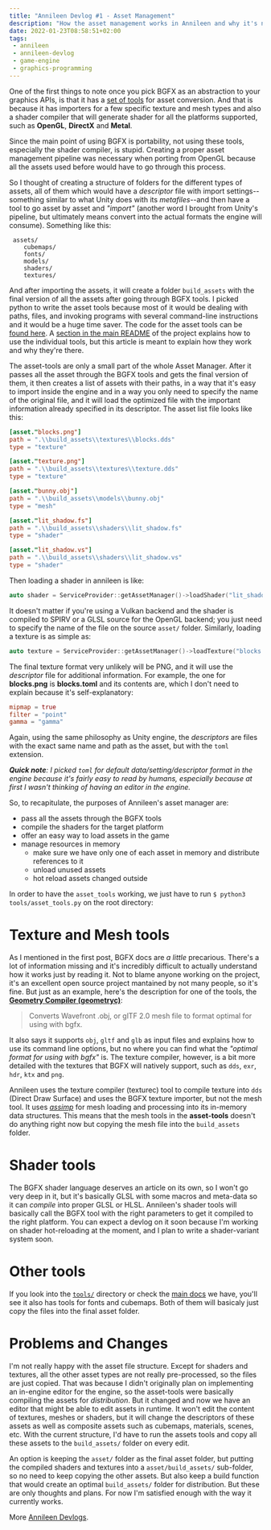 ```yaml
---
title: "Annileen Devlog #1 - Asset Management"
description: "How the asset management works in Annileen and why it's needed."
date: 2022-01-23T08:58:51+02:00
tags:
 - annileen
 - annileen-devlog
 - game-engine
 - graphics-programming
---
```


One of the first things to note once you pick BGFX as an abstraction to your graphics APIs, is that it has a [set of tools](https://bkaradzic.github.io/bgfx/tools.html) for asset conversion. And that is because it has importers for a few specific texture and mesh types and also a shader compiler that will generate shader for all the platforms supported, such as **OpenGL**, **DirectX** and **Metal**.

Since the main point of using BGFX is portability, not using these tools, especially the shader compiler, is stupid. Creating a proper asset management pipeline was necessary when porting from OpenGL because all the assets used before would have to go through this process.

So I thought of creating a structure of folders for the different types of assets, all of them which would have a *descriptor* file with import settings--something similar to what Unity does with its *metafiles*--and then have a tool to go asset by asset and *"import"* (another word I brought from Unity's pipeline, but ultimately means convert into the actual formats the engine will consume). Something like this:

```
 assets/
    cubemaps/
    fonts/
    models/
    shaders/
    textures/
```

And after importing the assets, it will create a folder `build_assets` with the final version of all the assets after going through BGFX tools. I picked python to write the asset tools because most of it would be dealing with paths, files, and invoking programs with several command-line instructions and it would be a huge time saver. The code for the asset tools can be [found here](https://github.com/CrociDB/annileen/tree/master/tools). A [section in the main README](https://github.com/CrociDB/annileen#asset-tools) of the project explains how to use the individual tools, but this article is meant to explain how they work and why they're there.

The asset-tools are only a small part of the whole Asset Manager. After it passes all the asset through the BGFX tools and gets the final version of them, it then creates a list of assets with their paths, in a way that it's easy to import inside the engine and in a way you only need to specify the name of the original file, and it will load the optimized file with the important information already specified in its descriptor. The asset list file looks like this:

```toml
[asset."blocks.png"]
path = ".\\build_assets\\textures\\blocks.dds"
type = "texture"

[asset."texture.png"]
path = ".\\build_assets\\textures\\texture.dds"
type = "texture"

[asset."bunny.obj"]
path = ".\\build_assets\\models\\bunny.obj"
type = "mesh"

[asset."lit_shadow.fs"]
path = ".\\build_assets\\shaders\\lit_shadow.fs"
type = "shader"

[asset."lit_shadow.vs"]
path = ".\\build_assets\\shaders\\lit_shadow.vs"
type = "shader"
``` 

Then loading a shader in annileen is like:

```cpp
auto shader = ServiceProvider::getAssetManager()->loadShader("lit_shadow"); // will load both fragment and vertex
```

It doesn't matter if you're using a Vulkan backend and the shader is compiled to SPIRV or a GLSL source for the OpenGL backend; you just need to specify the name of the file on the source `asset/` folder. Similarly, loading a texture is as simple as:

```cpp
auto texture = ServiceProvider::getAssetManager()->loadTexture("blocks.png");
```

The final texture format very unlikely will be PNG, and it will use the *descriptor* file for additional information. For example, the one for **blocks.png** is **blocks.toml** and its contents are, which I don't need to explain because it's self-explanatory:

```toml
mipmap = true
filter = "point"
gamma = "gamma"
```

Again, using the same philosophy as Unity engine, the *descriptors* are files with the exact same name and path as the asset, but with the `toml` extension.

***Quick note**: I picked `toml` for default data/setting/descriptor format in the engine because it's fairly easy to read by humans, especially because at first I wasn't thinking of having an editor in the engine.*

So, to recapitulate, the purposes of Annileen's asset manager are:

 - pass all the assets through the BGFX tools
 - compile the shaders for the target platform
 - offer an easy way to load assets in the game
 - manage resources in memory
   - make sure we have only one of each asset in memory and distribute references to it
   - unload unused assets
   - hot reload assets changed outside

In order to have the `asset_tools` working, we just have to run `$ python3 tools/asset_tools.py` on the root directory:

<script id="asciicast-oqYugvn3ckb6rs9RDg2ieQ1Zp" src="https://asciinema.org/a/oqYugvn3ckb6rs9RDg2ieQ1Zp.js" async></script>

# Texture and Mesh tools

As I mentioned in the first post, BGFX docs are *a little* precarious. There's a lot of information missing and it's incredibly difficult to actually understand how it works just by reading it. Not to blame anyone working on the project, it's an excellent open source project mantained by not many people, so it's fine. But just as an example, here's the description for one of the tools, the [**Geometry Compiler (geometryc)**](https://bkaradzic.github.io/bgfx/tools.html#geometry-compiler-geometryc):

> Converts Wavefront .obj, or glTF 2.0 mesh file to format optimal for using with bgfx.


It also says it supports `obj`, `gltf` and `glb` as input files and explains how to use its command line options, but no where you can find what the *"optimal format for using with bgfx"* is. The texture compiler, however, is a bit more detailed with the textures that BGFX will natively support, such as `dds`, `exr`, `hdr`, `ktx` and `png`.

Annileen uses the texture compiler (texturec) tool to compile texture into `dds` (Direct Draw Surface) and uses the BGFX texture importer, but not the mesh tool. It uses [*assimp*](https://github.com/assimp/assimp) for mesh loading and processing into its in-memory data structures. This means that the mesh tools in the **asset-tools** doesn't do anything right now but copying the mesh file into the `build_assets` folder.

# Shader tools

The BGFX shader language deserves an article on its own, so I won't go very deep in it, but it's basically GLSL with some macros and meta-data so it can *compile* into proper GLSL or HLSL. Annileen's shader tools will basically call the BGFX tool with the right parameters to get it compiled to the right platform. You can expect a devlog on it soon because I'm working on shader hot-reloading at the moment, and I plan to write a shader-variant system soon.

# Other tools

If you look into the [`tools/`](https://github.com/CrociDB/annileen/tree/master/tools) directory or check the [main docs](https://github.com/CrociDB/annileen#asset-tools) we have, you'll see it also has tools for fonts and cubemaps. Both of them will basicaly just copy the files into the final asset folder.

# Problems and Changes

I'm not really happy with the asset file structure. Except for shaders and textures, all the other asset types are not really pre-processed, so the files are just copied. That was because I didn't originally plan on implementing an in-engine editor for the engine, so the asset-tools were basically compiling the assets for *distribution*. But it changed and now we have an editor that might be able to edit assets in runtime. It won't edit the content of textures, meshes or shaders, but it will change the descriptors of these assets as well as composite assets such as cubemaps, materials, scenes, etc. With the current structure, I'd have to run the assets tools and copy all these assets to the `build_assets/` folder on every edit.

An option is keeping the `asset/` folder as the final asset folder, but putting the compiled shaders and textures into a `asset/build_assets/` sub-folder, so no need to keep copying the other assets. But also keep a build function that would create an optimal `build_assets/` folder for distribution. But these are only thoughts and plans. For now I'm satisfied enough with the way it currently works.

More [Annileen Devlogs](/tags/annileen-devlog).
